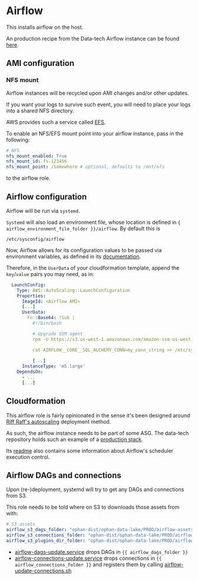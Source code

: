 # Airflow

This installs airflow on the host.

An production recipe from the Data-tech Airflow instance can be found [here](https://amigo.gutools.co.uk/recipes/datatech-airflow).

## AMI configuration

### NFS mount

Airflow instances will be recycled upon AMI changes and/or other updates.

If you want your logs to survive such event, you will need to place your logs
into a shared NFS directory.

AWS provides such a service called [EFS](https://eu-west-1.console.aws.amazon.com/efs/home?region=eu-west-1). 

To enable an NFS/EFS mount point into your airflow instance, pass in the following:

```yaml
# NFS
nfs_mount_enabled: True
nfs_mount_id: fs-123456
nfs_mount_point: /somewhere # optional, defaults to /mnt/nfs
```

to the airflow role.

## Airflow configuration

Airflow will be run via `systemd`.

`Systemd` will also load an environment file, whose location is defined
in `{ airflow_environment_file_folder }}/airflow`. By default this is

```
/etc/sysconfig/airflow
``` 

Now, Airflow allows for its configuration values to be passed via environment variables, as defined in its 
[documentation](https://airflow.readthedocs.io/en/stable/howto/set-config.html).

Therefore, in the `UserData` of your cloudformation template, append the `key`/`value` pairs you may need,
as in:

```yaml
  LaunchConfig:
    Type: AWS::AutoScaling::LaunchConfiguration
    Properties:
      ImageId: <Airflow AMI>
      [...]
      UserData:
        Fn::Base64: !Sub |
          #!/bin/bash

          # Upgrade SSM agent
          rpm -U https://s3.us-west-1.amazonaws.com/amazon-ssm-us-west-1/latest/linux_amd64/amazon-ssm-agent.rpm

          cat AIRFLOW__CORE__SQL_ALCHEMY_CONN=my_conn_string >> /etc/sysconfig/airflow
          
          [...]
      InstanceType: 'm5.large'
    DependsOn:
      - ...
      [...]

```

## Cloudformation

This airflow role is fairly opinionated in the sense it's been designed around [Riff Raff's autoscaling](https://riffraff.gutools.co.uk/docs/magenta-lib/types#autoscaling) deployment method.

As such, the airflow instance needs to be part of some ASG. 
The data-tech repository holds such an example of a [production stack](https://github.com/guardian/ophan-data-lake/blob/rg/airflow_readme/airflow/cloudformation/airflow.yaml).

Its [readme](https://github.com/guardian/ophan-data-lake/blob/rg/airflow_readme/airflow/README.md) also contains some information about Airflow's scheduler execution control.

## Airflow DAGs and connections

Upon (re-)deployment, systemd will try to get any DAGs and connections from S3. 

This role needs to be told where on S3 to downloads those assets from with:

```yaml
# S3 assets
airflow_s3_dags_folder: "ophan-dist/ophan-data-lake/PROD/airflow-assets/dags/"
airflow_s3_connections_folder: "ophan-dist/ophan-data-lake/PROD/airflow-assets/connections/"
airflow_s3_plugins_dir_folder: "ophan-dist/ophan-data-lake/PROD/airflow-assets/plugins/"
```

* [airflow-dags-update.service](templates/airflow-dags-update.service.j2) drops DAGs in `{{ airflow_dags_folder }}` 
* [airflow-connections-update.service](templates/airflow-connections-update.service.j2) drops connections in `{{ airflow_connections_folder }}`
    and registers them by calling [airflow-update-connections.sh](templates/airflow-update-connections.sh.j2)
